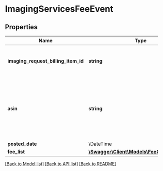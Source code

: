 # ImagingServicesFeeEvent

## Properties
Name | Type | Description | Notes
------------ | ------------- | ------------- | -------------
**imaging_request_billing_item_id** | **string** | The identifier for the imaging services request. | [optional] 
**asin** | **string** | The Amazon Standard Identification Number (ASIN) of the item for which the imaging service was requested. | [optional] 
**posted_date** | \DateTime |  | [optional] 
**fee_list** | [**\Swagger\Client\Models\FeeComponentList**](FeeComponentList.md) |  | [optional] 

[[Back to Model list]](../../README.md#documentation-for-models) [[Back to API list]](../../README.md#documentation-for-api-endpoints) [[Back to README]](../../README.md)

